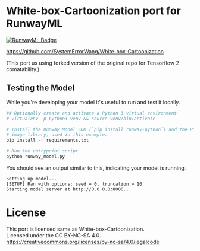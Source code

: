 # White-box-Cartoonization port for RunwayML

[![RunwayML Badge](https://open-app.runwayml.com/gh-badge.svg)](https://open-app.runwayml.com/)

https://github.com/SystemErrorWang/White-box-Cartoonization

(This port us using forked version of the original repo for Tensorflow 2 comatability.)

## Testing the Model

While you're developing your model it's useful to run and test it locally.

```bash
## Optionally create and activate a Python 3 virtual environment
# virtualenv -p python3 venv && source venv/bin/activate

# Install the Runway Model SDK (`pip install runway-python`) and the Pillow
# image library, used in this example.
pip install -r requirements.txt

# Run the entrypoint script
python runway_model.py
```

You should see an output similar to this, indicating your model is running.

```
Setting up model...
[SETUP] Ran with options: seed = 0, truncation = 10
Starting model server at http://0.0.0.0:8000...
```

# License

This port is licensed same as White-box-Cartoonization.  
Licensed under the CC BY-NC-SA 4.0.  
https://creativecommons.org/licenses/by-nc-sa/4.0/legalcode
